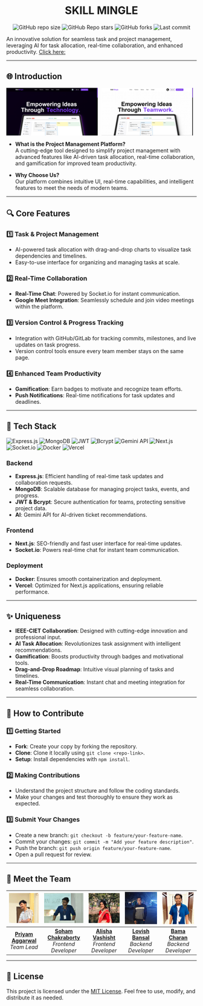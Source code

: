 

<h1 align="center"> SKILL MINGLE </h1>
<div align="center">
  <img alt="GitHub repo size" src="https://img.shields.io/github/repo-size/priyamaggarwal18/skillmingle?style=for-the-badge&color=7c3aed">
  <img alt="GitHub Repo stars" src="https://img.shields.io/github/stars/priyamaggarwal18/skillmingle?style=for-the-badge&color=7c3aed">
  <img alt="GitHub forks" src="https://img.shields.io/github/forks/priyamaggarwal18/skillmingle?style=for-the-badge&color=7c3aed">
  <img alt="Last commit" src="https://img.shields.io/github/last-commit/priyamaggarwal18/skillmingle?style=for-the-badge&color=7c3aed">
</div>

An innovative solution for seamless task and project management, leveraging AI for task allocation, real-time collaboration, and enhanced productivity.
[Click here:](https://skillmingle.vercel.app/)


---

## 🌐 **Introduction**

<div style="display: flex;">
  <img src="images/main1.png" alt="Task Management Screenshot 1" style="width: 48%; margin-right: 2%;" />
  <img src="images/main2.png" alt="Task Management Screenshot 2" style="width: 48%;" />
</div>



- **What is the Project Management Platform?**  
  A cutting-edge tool designed to simplify project management with advanced features like AI-driven task allocation, real-time collaboration, and gamification for improved team productivity.

- **Why Choose Us?**  
  Our platform combines intuitive UI, real-time capabilities, and intelligent features to meet the needs of modern teams.

---

## 🔍 **Core Features**

### 1️⃣ **Task & Project Management**
- AI-powered task allocation with drag-and-drop charts to visualize task dependencies and timelines.
- Easy-to-use interface for organizing and managing tasks at scale.

### 2️⃣ **Real-Time Collaboration**
- **Real-Time Chat**: Powered by Socket.io for instant communication.  
- **Google Meet Integration**: Seamlessly schedule and join video meetings within the platform.

### 3️⃣ **Version Control & Progress Tracking**
- Integration with GitHub/GitLab for tracking commits, milestones, and live updates on task progress.  
- Version control tools ensure every team member stays on the same page.

### 4️⃣ **Enhanced Team Productivity**
- **Gamification**: Earn badges to motivate and recognize team efforts.  
- **Push Notifications**: Real-time notifications for task updates and deadlines.

---

## 🚀 **Tech Stack**
![Express.js](https://img.shields.io/badge/Backend-Express.js-blue)
![MongoDB](https://img.shields.io/badge/Backend-MongoDB-green)
![JWT](https://img.shields.io/badge/Authentication-JWT-yellow)
![Bcrypt](https://img.shields.io/badge/Authentication-Bcrypt-blue)
![Gemini API](https://img.shields.io/badge/AI-Gemini_API-orange)
![Next.js](https://img.shields.io/badge/Frontend-Next.js-blue)
![Socket.io](https://img.shields.io/badge/Frontend-Socket.io-lightgrey)
![Docker](https://img.shields.io/badge/Deployment-Docker-blue)
![Vercel](https://img.shields.io/badge/Deployment-Vercel-black)

### **Backend**
- **Express.js**: Efficient handling of real-time task updates and collaboration requests.  
- **MongoDB**: Scalable database for managing project tasks, events, and progress.  
- **JWT & Bcrypt**: Secure authentication for teams, protecting sensitive project data.  
- **AI**: Gemini API for AI-driven ticket recommendations.

### **Frontend**
- **Next.js**: SEO-friendly and fast user interface for real-time updates.  
- **Socket.io**: Powers real-time chat for instant team communication.

### **Deployment**
- **Docker**: Ensures smooth containerization and deployment.  
- **Vercel**: Optimized for Next.js applications, ensuring reliable performance.

---

## ✨ **Uniqueness**

- **IEEE-CIET Collaboration**: Designed with cutting-edge innovation and professional input.
- **AI Task Allocation**: Revolutionizes task assignment with intelligent recommendations.
- **Gamification**: Boosts productivity through badges and motivational tools.
- **Drag-and-Drop Roadmap**: Intuitive visual planning of tasks and timelines.
- **Real-Time Communication**: Instant chat and meeting integration for seamless collaboration.

---

## 🤝 **How to Contribute**

### 1️⃣ **Getting Started**
- **Fork**: Create your copy by forking the repository.  
- **Clone**: Clone it locally using `git clone <repo-link>`.  
- **Setup**: Install dependencies with `npm install`.

### 2️⃣ **Making Contributions**
- Understand the project structure and follow the coding standards.  
- Make your changes and test thoroughly to ensure they work as expected.

### 3️⃣ **Submit Your Changes**
- Create a new branch: `git checkout -b feature/your-feature-name`.  
- Commit your changes: `git commit -m "Add your feature description"`.  
- Push the branch: `git push origin feature/your-feature-name`.  
- Open a pull request for review.

---

## 🙌 Meet the Team

<div align="center">

| ![Priyam Aggarwal](/images/priyam.jpg) | ![Soham Chakraborty](/images/soham.jpeg) | ![Alisha Vashisht](/images/alisha.jpeg) | ![Lovish Bansal](/images/lovish.jpg) | ![Bama Charan](/images/bama.jpeg) |
|:---:|:---:|:---:|:---:|:---:|
| [**Priyam Aggarwal**](https://www.linkedin.com/in/priyamaggarwal/) <br> *Team Lead* | [**Soham Chakraborty**](https://www.linkedin.com/in/soham-chakraborty-108450255/) <br> *Frontend Developer* | [**Alisha Vashisht**](https://www.linkedin.com/in/alisha-vashisht-56534620b/) <br> *Frontend Developer* | [**Lovish Bansal**](https://www.linkedin.com/in/lovish2584-profile/) <br> *Backend Developer* | [**Bama Charan**](https://www.linkedin.com/in/bamacharanchhandogi/) <br> *Backend Developer* |

</div>


---

## 📜 **License**
This project is licensed under the [MIT License](LICENSE). Feel free to use, modify, and distribute it as needed.

